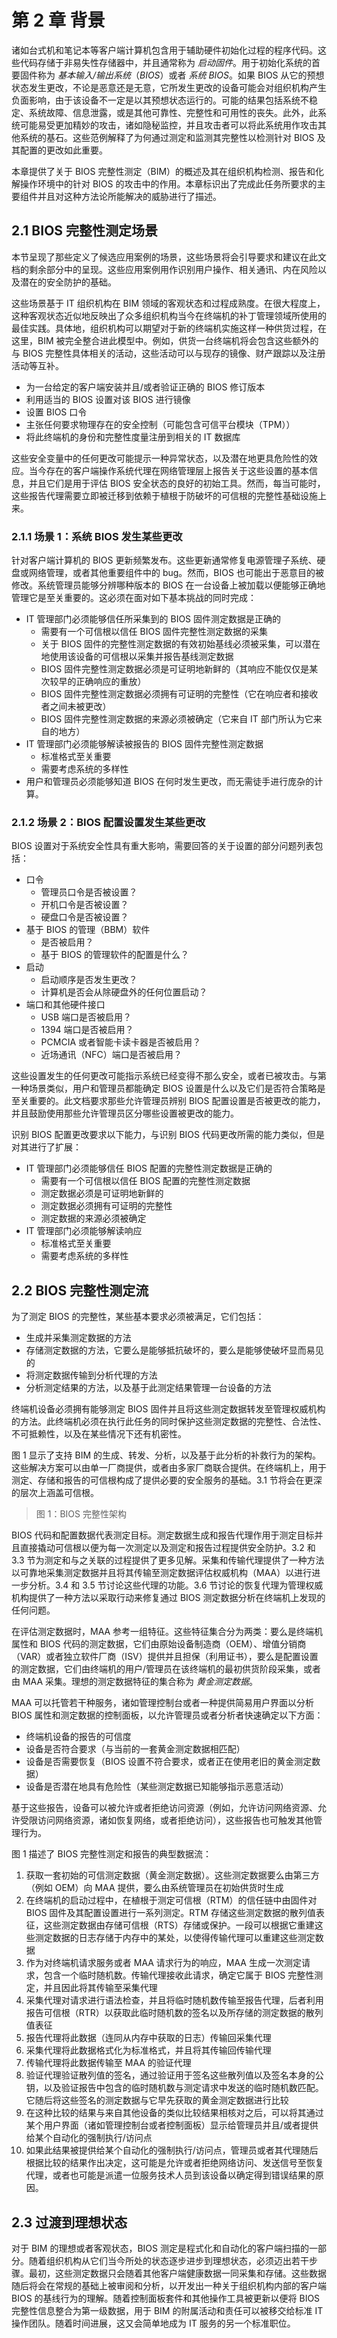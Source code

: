 # 第 2 章 背景

诸如台式机和笔记本等客户端计算机包含用于辅助硬件初始化过程的程序代码。这些代码存储于非易失性存储器中，并且通常称为 _启动固件_。用于初始化系统的首要固件称为 _基本输入/输出系统_（_BIOS_）或者 _系统 BIOS_。如果 BIOS 从它的预想状态发生更改，不论是恶意还是无意，它所发生更改的设备可能会对组织机构产生负面影响，由于该设备不一定是以其预想状态运行的。可能的结果包括系统不稳定、系统故障、信息泄露，或是其他可靠性、完整性和可用性的丧失。此外，此系统可能易受更加精妙的攻击，诸如隐秘监控，并且攻击者可以将此系统用作攻击其他系统的基石。这些范例解释了为何通过测定和监测其完整性以检测针对 BIOS 及其配置的更改如此重要。

本章提供了关于 BIOS 完整性测定（BIM）的概述及其在组织机构检测、报告和化解操作环境中的针对 BIOS 的攻击中的作用。本章标识出了完成此任务所要求的主要组件并且对这种方法论所能解决的威胁进行了描述。

## 2.1 BIOS 完整性测定场景

本节呈现了那些定义了候选应用案例的场景，这些场景将会引导要求和建议在此文档的剩余部分中的呈现。这些应用案例用作识别用户操作、相关通讯、内在风险以及潜在的安全防护的基础。

这些场景基于 IT 组织机构在 BIM 领域的客观状态和过程成熟度。在很大程度上，这种客观状态近似地反映出了众多组织机构当今在终端机的补丁管理领域所使用的最佳实践。具体地，组织机构可以期望对于新的终端机实施这样一种供货过程，在这里，BIM 被完全整合进此模型中。例如，供货一台终端机将会包含这些额外的与 BIOS 完整性具体相关的活动，这些活动可以与现存的镜像、财产跟踪以及注册活动等互补。

* 为一台给定的客户端安装并且/或者验证正确的 BIOS 修订版本
* 利用适当的 BIOS 设置对该 BIOS 进行镜像
* 设置 BIOS 口令
* 主张任何要求物理存在的安全控制（可能包含可信平台模块（TPM））
* 将此终端机的身份和完整性度量注册到相关的 IT 数据库

这些安全变量中的任何更改可能提示一种异常状态，以及潜在地更具危险性的效应。当今存在的客户端操作系统代理在网络管理层上报告关于这些设置的基本信息，并且它们是用于评估 BIOS 安全状态的良好的初始工具。然而，每当可能时，这些报告代理需要立即被迁移到依赖于植根于防破坏的可信根的完整性基础设施上来。

### 2.1.1 场景 1：系统 BIOS 发生某些更改

针对客户端计算机的 BIOS 更新频繁发布。这些更新通常修复电源管理子系统、硬盘或网络管理，或者其他重要组件中的 bug。然而，BIOS 也可能出于恶意目的被修改。系统管理员能够分辨哪种版本的 BIOS 在一台设备上被加载以便能够正确地管理它是至关重要的。这必须在面对如下基本挑战的同时完成：

* IT 管理部门必须能够信任所采集到的 BIOS 固件测定数据是正确的
    * 需要有一个可信根以信任 BIOS 固件完整性测定数据的采集
    * 关于 BIOS 固件的完整性测定数据的有效初始基线必须被采集，可以潜在地使用该设备的可信根以采集并报告基线测定数据
    * BIOS 固件完整性测定数据必须是可证明地新鲜的（其响应不能仅仅是某次较早的正确响应的重放）
    * BIOS 固件完整性测定数据必须拥有可证明的完整性（它在响应者和接收者之间未被更改）
    * BIOS 固件完整性测定数据的来源必须被确定（它来自 IT 部门所认为它来自的地方）
* IT 管理部门必须能够解读被报告的 BIOS 固件完整性测定数据
    * 标准格式至关重要
    * 需要考虑系统的多样性
* 用户和管理员必须能够知道 BIOS 在何时发生更改，而无需徒手进行庞杂的计算。

### 2.1.2 场景 2：BIOS 配置设置发生某些更改

BIOS 设置对于系统安全性具有重大影响，需要回答的关于设置的部分问题列表包括：

* 口令
    * 管理员口令是否被设置？
    * 开机口令是否被设置？
    * 硬盘口令是否被设置？
* 基于 BIOS 的管理（BBM）软件
    * 是否被启用？
    * 基于 BIOS 的管理软件的配置是什么？
* 启动
    * 启动顺序是否发生更改？
    * 计算机是否会从除硬盘外的任何位置启动？
* 端口和其他硬件接口
    * USB 端口是否被启用？
    * 1394 端口是否被启用？
    * PCMCIA 或者智能卡读卡器是否被启用？
    * 近场通讯（NFC）端口是否被启用？

这些设置发生的任何更改可能指示系统已经变得不那么安全，或者已被攻击。与第一种场景类似，用户和管理员都能确定 BIOS 设置是什么以及它们是否符合策略是至关重要的。此文档要求那些允许管理员辨别 BIOS 配置设置是否被更改的能力，并且鼓励使用那些允许管理员区分哪些设置被更改的能力。

识别 BIOS 配置更改要求以下能力，与识别 BIOS 代码更改所需的能力类似，但是对其进行了扩展：

* IT 管理部门必须能够信任 BIOS 配置的完整性测定数据是正确的
    * 需要有一个可信根以信任 BIOS 配置的完整性测定数据
    * 测定数据必须是可证明地新鲜的
    * 测定数据必须拥有可证明的完整性
    * 测定数据的来源必须被确定
* IT 管理部门必须能够解读响应
    * 标准格式至关重要
    * 需要考虑系统的多样性

## 2.2 BIOS 完整性测定流

为了测定 BIOS 的完整性，某些基本要求必须被满足，它们包括：

* 生成并采集测定数据的方法
* 存储测定数据的方法，它要么是能够抵抗破坏的，要么是能够使破坏显而易见的
* 将测定数据传输到分析代理的方法
* 分析测定结果的方法，以及基于此测定结果管理一台设备的方法

终端机设备必须拥有能够测定 BIOS 固件并且将这些测定数据转发至管理权威机构的方法。此终端机必须在执行此任务的同时保护这些测定数据的完整性、合法性、不可抵赖性，以及在某些情况下还有机密性。

图 1 显示了支持 BIM 的生成、转发、分析，以及基于此分析的补救行为的架构。这些解决方案可以由单一厂商提供，或者由多家厂商联合提供。在终端机上，用于测定、存储和报告的可信根构成了提供必要的安全服务的基础。3.1 节将会在更深的层次上涵盖可信根。

> 图 1：BIOS 完整性架构

BIOS 代码和配置数据代表测定目标。测定数据生成和报告代理作用于测定目标并且直接撬动可信根以便为每一次测定以及测定和报告过程提供安全防护。3.2 和 3.3 节为测定和与之关联的过程提供了更多见解。采集和传输代理提供了一种方法以可靠地采集测定数据并且将其传输至测定数据评估权威机构（MAA）以进行进一步分析。3.4 和 3.5 节讨论这些代理的功能。3.6 节讨论的恢复代理为管理权威机构提供了一种方法以采取行动来修复通过 BIOS 测定数据分析在终端机上发现的任何问题。

在评估测定数据时，MAA 参考一组特征。这些特征集合分为两类：要么是终端机属性和 BIOS 代码的测定数据，它们由原始设备制造商（OEM）、增值分销商（VAR）或者独立软件厂商（ISV）提供并且担保（利用证书），要么是配置设置的测定数据，它们由终端机的用户/管理员在该终端机的最初供货阶段采集，或者由 MAA 采集。理想的测定数据特征的集合称为 _黄金测定数据_。

MAA 可以托管若干种服务，诸如管理控制台或者一种提供简易用户界面以分析 BIOS 属性和测定数据的控制面板，以允许管理员或者分析者快速确定以下方面：

* 终端机设备的报告的可信度
* 设备是否符合要求（与当前的一套黄金测定数据相匹配）
* 设备是否需要恢复（BIOS 设置不符合要求，或者正在使用老旧的黄金测定数据）
* 设备是否潜在地具有危险性（某些测定数据已知能够指示恶意活动）

基于这些报告，设备可以被允许或者拒绝访问资源（例如，允许访问网络资源、允许受限访问网络资源，诸如恢复网络，或者拒绝访问），这些报告也可触发其他管理行为。

图 1 描述了 BIOS 完整性测定和报告的典型数据流：

1. 获取一套初始的可信测定数据（黄金测定数据）。这些测定数据要么由第三方（例如 OEM）向 MAA 提供，要么由系统管理员在初始供货时生成
2. 在终端机的启动过程中，在植根于测定可信根（RTM）的信任链中由固件对 BIOS 固件及其配置设置进行一系列测定。RTM 存储这些测定数据的散列值表征，这些测定数据由存储可信根（RTS）存储或保护。一段可以根据它重建这些测定数据的日志存储于内存中的某处，以使得传输代理可以重建这些测定数据
3. 作为对终端机请求服务或者 MAA 请求行为的响应，MAA 生成一次测定请求，包含一个临时随机数。传输代理接收此请求，确定它属于 BIOS 完整性测定，并且因此将其传输至采集代理
4. 采集代理对请求进行语法检查，并且将临时随机数传输至报告代理，后者利用报告可信根（RTR）以获取此临时随机数的签名以及所存储的测定数据的散列值表征
5. 报告代理将此数据（连同从内存中获取的日志）传输回采集代理
6. 采集代理将此数据格式化为标准格式，并且将其传输回传输代理
7. 传输代理将此数据传输至 MAA 的验证代理
8. 验证代理验证散列值的签名，通过验证用于签名这些散列值以及签名本身的公钥，以及验证报告中包含的临时随机数与测定请求中发送的临时随机数匹配。它随后将这些签名的测定数据与它早先获取的黄金测定数据进行比较
9. 在这种比较的结果与来自其他设备的类似比较结果相核对之后，可以将其通过某个用户界面（诸如管理控制台或者控制面板）显示给管理员并且/或者提供给某个自动化的强制执行/访问点
10. 如果此结果被提供给某个自动化的强制执行/访问点，管理员或者其代理随后根据比较的结果作出决定，这可能是允许或者拒绝网络访问、发送信号至恢复代理，或者也可能是派遣一位服务技术人员到该设备以确定得到错误结果的原因。

## 2.3 过渡到理想状态

对于 BIM 的理想或者客观状态，BIOS 测定是程式化和自动化的客户端扫描的一部分。随着组织机构从它们当今所处的状态逐步进步到理想状态，必须迈出若干步骤。最初，这些测定数据只会随着其他客户端健康数据一同采集和存储。这些数据随后将会在常规的基础上被审阅和分析，以开发出一种关于组织机构内部的客户端 BIOS 的基线行为的理解。随着控制面板套件和其他操作工具被更新以便将 BIOS 完整性信息整合为第一级数据，用于 BIM 的附属活动和责任可以被移交给标准 IT 操作团队。随着时间进展，这又会简单地成为 IT 服务的另一个标准职位。

